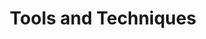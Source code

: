 ---
title: "Tools and Techniques"
text: >
    Being a remote-first, small I.T. consultancy means we have tried a lot of tools and are always trying to improve our techniques. If you are willing to suggest better ones, or want us to add a missing section, please [let us know](/contact) in exchange for some goodies!
footer: >
    **What about Testing, Marketing, Measurement, Analytics, Admin tools and techniques?** You are right! We want to cover those but just did  not write it yet. 
tools:
  - heading: "Communication"
    text: For remote-teams, a shared channel of communication is critical.
    details:
      - name: SLACK
        imageUrl: "/img/SVG/tools/slack.svg"
        description: >
          We currently use [Slack](https://slack.com), organized into per-client rooms as our primary means of communication on a project and we invite client team members to join.

      - name: GOOGLE HANGOUTS
        imageUrl: "/img/SVG/tools/google-hangouts.svg"
        description: >
          For adhoc voice and video meetings we use [Google Hangouts](https://hangouts.google.com/). All team members are expected to have a working mic and cam, though we understand some people have unavoidable noisy working conditions sometimes.
    
      - name: GOOGLE DRIVE
        imageUrl: "/img/SVG/tools/google-drive.svg"
        description: >
          We store shared documents and client documents on our [Google Drive](https://www.google.com/drive/). We have a shared team drive, and a company exec drive.
    
      - name: GMAIL
        imageUrl: "/img/SVG/tools/gmail.svg"
        description: >
          Everyone who joins us gets a cell5 gmail account for registering with SaaS products and client and team email communication.
      
  - heading: "Tracking"
    details: 
      - name: TRELLO
        imageUrl: "/img/SVG/tools/trello.svg"
        description: >
          We track tasks, ownership, progress, and prioritzation on a single shared [Trello](https://trello.com) board. The columns used are up to the team, but we focus on finishing things and limiting work-in-progress.

      - name: WEEKLY MEETING
        imageUrl: "/img/SVG/tools/weekly-meeting.svg"
        description: >
          We have a single weekly meeting per product, which provides a rhythm. The agenda is flexible. It usually includes things like: Decision Making, Reminders to action, and information sharing.  
        
        
          This meeting is not for feature review or sign off, or even backlog pruning as those activities happen when they are needed during the week. That said it would commonly involve some tweak to short term prioritization.
  - heading: "Design"
    details: 
      - name: BOOTSTRAP OR MATERIA"
        imageUrl: "/img/SVG/tools/bootstrap.svg"
        description: >
          We prefer to use a design system such as  [Material](https://material.io/) or [Bootstrap](https://getbootstrap.com/) for most of the application UI/UX and focus  any creative, on specific areas or widgets that are key. 


          Having a common design system just makes the communication and delivery that much faster, and they have sensible out of box defaults incorporating usability  research and tooling integration which makes mobile-first easier. 

      - name: FIGMA
        imageUrl: "/img/SVG/tools/figma.svg"
        description: >
          We highly recommend [Figma](https://www.figma.com/) as a collaborative design and rapid protoyping tool. 
      

          Once a design system is in place and main journies are mapped out design spend is usually less as the developers can follow the patterns in place.

  - heading: "Development"
    details: 
      - name: GITHUB AND TRUNK
        imageUrl: "/img/SVG/tools/github.svg"
        description: >
          We use [GitHub](https://github.com/cell-5) for version control and [trunk based development](https://trunkbaseddevelopment.com/). 

      - name: PULL REQUEST
        imageUrl: "/img/SVG/tools/pull-request.svg"
        description: >
          We use Pull Requests, and every PR should be a [discrete slice of value](https://en.wikipedia.org/wiki/Vertical_slice), that has a screen-cast attached with the developer demoing the feature. This is shared by Slack and email to the relevant team members for technical and feature review. If it too large it will be rejected.

      - name: VSCODE AND JETBRAINS
        imageUrl: "/img/SVG/tools/vscode.svg"
        description: >
          For development each language has its best tools but we like [VSCode](https://code.visualstudio.com/) for front end and the [Jetbrains](https://www.jetbrains.com/) suite of tools like GoLand, PHPStorm and IntelliJ for most back end work.

---